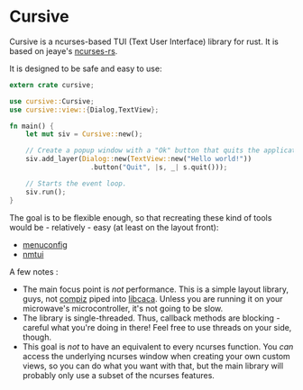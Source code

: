 Cursive
=======

Cursive is a ncurses-based TUI (Text User Interface) library for rust. It is based on jeaye's [ncurses-rs](https://github.com/jeaye/ncurses-rs).

It is designed to be safe and easy to use:

```rust
extern crate cursive;

use cursive::Cursive;
use cursive::view::{Dialog,TextView};

fn main() {
    let mut siv = Cursive::new();

    // Create a popup window with a "Ok" button that quits the application
    siv.add_layer(Dialog::new(TextView::new("Hello world!"))
                    .button("Quit", |s, _| s.quit()));

    // Starts the event loop.
    siv.run();
}
```

The goal is to be flexible enough, so that recreating these kind of tools would be - relatively - easy (at least on the layout front):

* [menuconfig](http://en.wikipedia.org/wiki/Menuconfig#/media/File:Linux_x86_3.10.0-rc2_Kernel_Configuration.png)
* [nmtui](https://access.redhat.com/documentation/en-US/Red_Hat_Enterprise_Linux/7/html/Networking_Guide/sec-Configure_a_Network_Team_Using_the_Text_User_Interface_nmtui.html)

A few notes :

* The main focus point is _not_ performance. This is a simple layout library, guys, not [compiz](https://www.google.com/search?q=compiz&tbm=isch) piped into [libcaca](https://www.google.com/search?q=libcaca&tbm=isch). Unless you are running it on your microwave's microcontroller, it's not going to be slow.
* The library is single-threaded. Thus, callback methods are blocking - careful what you're doing in there! Feel free to use threads on your side, though.
* This goal is _not_ to have an equivalent to every ncurses function. You _can_ access the underlying ncurses window when creating your own custom views, so you can do what you want with that, but the main library will probably only use a subset of the ncurses features.

